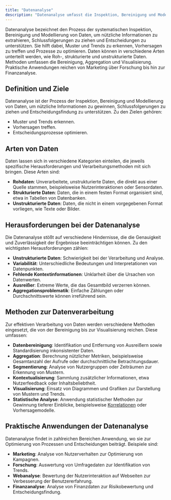 ```yaml
---
title: "Datenanalyse"
description: "Datenanalyse umfasst die Inspektion, Bereinigung und Modellierung von Daten zur Gewinnung nützlicher Informationen. Sie zielt auf Mustererkennung und Entscheidungsunterstützung ab. Arten von Daten sind Roh-, strukturierte und unstrukturierte Daten. Methoden beinhalten Bereinigung, Aggregation und Visualisierung. Anwendungen finden sich im Marketing und in der Finanzanalyse."
---
```


Datenanalyse bezeichnet den Prozess der systematischen Inspektion, Bereinigung und Modellierung von Daten, um nützliche Informationen zu extrahieren, Schlussfolgerungen zu ziehen und Entscheidungen zu unterstützen. Sie hilft dabei, Muster und Trends zu erkennen, Vorhersagen zu treffen und Prozesse zu optimieren. Daten können in verschiedene Arten unterteilt werden, wie Roh-, strukturierte und unstrukturierte Daten. Methoden umfassen die Bereinigung, Aggregation und Visualisierung. Praktische Anwendungen reichen von Marketing über Forschung bis hin zur Finanzanalyse.

## Definition und Ziele

Datenanalyse ist der Prozess der Inspektion, Bereinigung und Modellierung von Daten, um nützliche Informationen zu gewinnen, Schlussfolgerungen zu ziehen und Entscheidungsfindung zu unterstützen. Zu den Zielen gehören:

- Muster und Trends erkennen.
- Vorhersagen treffen.
- Entscheidungsprozesse optimieren.

## Arten von Daten

Daten lassen sich in verschiedene Kategorien einteilen, die jeweils spezifische Herausforderungen und Verarbeitungsmethoden mit sich bringen. Diese Arten sind:

- **Rohdaten**: Unverarbeitete, unstrukturierte Daten, die direkt aus einer Quelle stammen, beispielsweise Nutzerinteraktionen oder Sensordaten.
- **Strukturierte Daten**: Daten, die in einem festen Format organisiert sind, etwa in Tabellen von Datenbanken.
- **Unstrukturierte Daten**: Daten, die nicht in einem vorgegebenen Format vorliegen, wie Texte oder Bilder.

## Herausforderungen bei der Datenanalyse

Die Datenanalyse stößt auf verschiedene Hindernisse, die die Genauigkeit und Zuverlässigkeit der Ergebnisse beeinträchtigen können. Zu den wichtigsten Herausforderungen zählen:

- **Unstrukturierte Daten**: Schwierigkeit bei der Verarbeitung und Analyse.
- **Variabilität**: Unterschiedliche Bedeutungen und Interpretationen von Datenpunkten.
- **Fehlende Kontextinformationen**: Unklarheit über die Ursachen von Datenwerten.
- **Ausreißer**: Extreme Werte, die das Gesamtbild verzerren können.
- **Aggregationsproblematik**: Einfache Zählungen oder Durchschnittswerte können irreführend sein.

## Methoden zur Datenverarbeitung

Zur effektiven Verarbeitung von Daten werden verschiedene Methoden eingesetzt, die von der Bereinigung bis zur Visualisierung reichen. Diese umfassen:

- **Datenbereinigung**: Identifikation und Entfernung von Ausreißern sowie Standardisierung inkonsistenter Daten.
- **Aggregation**: Berechnung nützlicher Metriken, beispielsweise Gesamtanzahl der Aufrufe oder durchschnittliche Betrachtungsdauer.
- **Segmentierung**: Analyse von Nutzergruppen oder Zeiträumen zur Erkennung von Mustern.
- **Kontextualisierung**: Sammlung zusätzlicher Informationen, etwa Nutzerfeedback oder Inhaltsbeliebtheit.
- **Visualisierung**: Einsatz von Diagrammen und Grafiken zur Darstellung von Mustern und Trends.
- **Statistische Analyse**: Anwendung statistischer Methoden zur Gewinnung tieferer Einblicke, beispielsweise [Korrelationen](/open-fidup/lerninhalte/korrelationskoeffizient) oder Vorhersagemodelle.

## Praktische Anwendungen der Datenanalyse

Datenanalyse findet in zahlreichen Bereichen Anwendung, wo sie zur Optimierung von Prozessen und Entscheidungen beiträgt. Beispiele sind:

- **Marketing**: Analyse von Nutzerverhalten zur Optimierung von Kampagnen.
- **Forschung**: Auswertung von Umfragedaten zur Identifikation von Trends.
- **Webanalyse**: Bewertung der Nutzerinteraktion auf Webseiten zur Verbesserung der Benutzererfahrung.
- **Finanzanalyse**: Analyse von Finanzdaten zur Risikobewertung und Entscheidungsfindung.